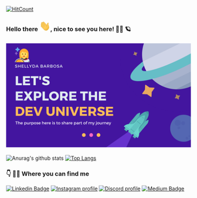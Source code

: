 [![HitCount](http://hits.dwyl.com/Shellyda/Shellyda/Shellyda.svg)](http://hits.dwyl.com/Shellyda/Shellyda/Shellyda) 
### Hello there <img src="https://raw.githubusercontent.com/ABSphreak/ABSphreak/master/gifs/Hi.gif" width="30px" />, nice to see you here! :woman_astronaut: :ringed_planet:  
### <img src="banner.png" width="800px"  />
![Anurag's github stats](https://github-readme-stats.vercel.app/api?username=Shellyda&show_icons=true&theme=radical&show_icons=true)
[![Top Langs](https://github-readme-stats.vercel.app/api/top-langs/?username=Shellyda&layout=compact&theme=radical)](https://github.com/anuraghazra/github-readme-stats)

### :point_down: :female_detective: Where you can find me 
[![Linkedin Badge](https://img.shields.io/badge/-Linkedin-6633cc?style=flat-square&logo=LinkedIn&color=14274e&link=https://www.linkedin.com/in/eduarddojose/)](https://www.linkedin.com/in/eduarddojose/)
[![Instagram profile](https://img.shields.io/badge/-Instagram-6633cc?style=flat-square&logo=Instagram&color=14274e&link=https://www.codewars.com/users/Duduxs)](https://www.codewars.com/users/Duduxs)
[![Discord profile](https://img.shields.io/badge/-Discord-6633cc?style=flat-square&logo=Discord&color=14274e&link=https://duduxs.github.io/portfolio/)](https://duduxs.github.io/portfolio/)
[![Medium Badge](https://img.shields.io/badge/-Medium-6633cc?style=flat-square&logo=Elixir&color=14274e&link=https://medium.com/@duduxss3)](https://medium.com/@duduxss3)

